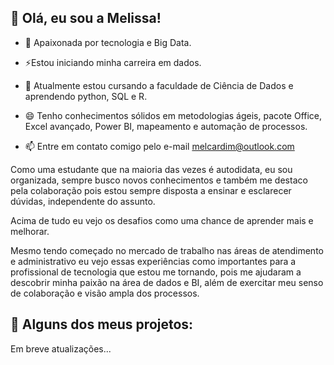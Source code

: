 ## 👋 Olá, eu sou a Melissa!

- 💞 ️Apaixonada por tecnologia e Big Data.

- ⚡Estou iniciando minha carreira em dados.

- 🌱 Atualmente estou cursando a faculdade de Ciência de Dados e aprendendo python, SQL e R.

- 😄 Tenho conhecimentos sólidos em metodologias ágeis, pacote Office, Excel avançado, Power BI, mapeamento e automação de processos.

- 📫 Entre em contato comigo pelo e-mail melcardim@outlook.com


Como uma estudante que na maioria das vezes é autodidata, eu sou organizada, sempre busco novos conhecimentos e também me destaco pela colaboração pois estou sempre disposta a ensinar e esclarecer dúvidas, independente do assunto. 

Acima de tudo eu vejo os desafios como uma chance de aprender mais e melhorar.

Mesmo tendo começado no mercado de trabalho nas áreas de atendimento e administrativo eu vejo essas experiências como importantes para a profissional de tecnologia que estou me tornando, pois me ajudaram a descobrir minha paixão na área de dados e BI, além de exercitar meu senso de colaboração e visão ampla dos processos. 


## 🚀 Alguns dos meus projetos:

Em breve atualizações...

<!---
CardimMelissa/CardimMelissa is a ✨ special ✨ repository because its `README.md` (this file) appears on your GitHub profile.
You can click the Preview link to take a look at your changes.
--->
